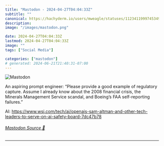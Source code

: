 ```yaml
---
title: "Mastodon - 2024-04-27T04:04:33Z"
subtitle: ""
canonical: https://hachyderm.io/users/mweagle/statuses/112341199974534941
description:
image: "/images/mastodon.png"

date: 2024-04-27T04:04:33Z
lastmod: 2024-04-27T04:04:33Z
image: ""
tags: ["Social Media"]

categories: ["mastodon"]
# generated: 2024-06-21T21:40:31-07:00
---
```

![Mastodon](/images/mastodon.png)

<p>An aspiring prompt engineer: “Please provide a good example of regulatory capture. Assume I already know about the 2008 financial crisis, the Minerals Management Service scandal, and Boeing’s FAA self-reporting failures.”</p><p>AI: <a href="https://www.wsj.com/tech/ai/openais-sam-altman-and-other-tech-leaders-to-serve-on-ai-safety-board-7dc47b78" target="_blank" rel="nofollow noopener noreferrer" translate="no"><span class="invisible">https://www.</span><span class="ellipsis">wsj.com/tech/ai/openais-sam-al</span><span class="invisible">tman-and-other-tech-leaders-to-serve-on-ai-safety-board-7dc47b78</span></a></p>


###### [Mastodon Source 🐘](https://hachyderm.io/@mweagle/112341199974534941)

___
